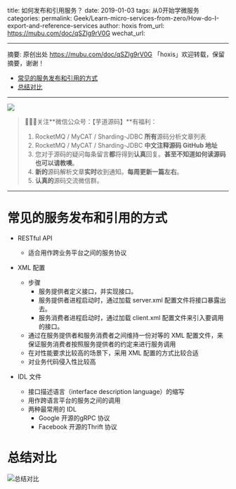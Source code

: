 title: 如何发布和引用服务？
date: 2019-01-03
tags: 从0开始学微服务
categories:
permalink: Geek/Learn-micro-services-from-zero/How-do-I-export-and-reference-services
author: hoxis
from_url: https://mubu.com/doc/qSZIg9rV0G
wechat_url:

-------

摘要: 原创出处 https://mubu.com/doc/qSZIg9rV0G 「hoxis」欢迎转载，保留摘要，谢谢！

- [常见的服务发布和引用的方式](http://www.iocoder.cn/Geek/Learn-micro-services-from-zero/How-do-I-export-and-reference-services/)
- [总结对比](http://www.iocoder.cn/Geek/Learn-micro-services-from-zero/How-do-I-export-and-reference-services/)

-------

![](http://www.iocoder.cn/images/common/wechat_mp_2017_07_31.jpg)

> 🙂🙂🙂关注**微信公众号：【芋道源码】**有福利：
> 1. RocketMQ / MyCAT / Sharding-JDBC **所有**源码分析文章列表
> 2. RocketMQ / MyCAT / Sharding-JDBC **中文注释源码 GitHub 地址**
> 3. 您对于源码的疑问每条留言**都**将得到**认真**回复。**甚至不知道如何读源码也可以请教噢**。
> 4. **新的**源码解析文章**实时**收到通知。**每周更新一篇左右**。
> 5. **认真的**源码交流微信群。

-------

# 常见的服务发布和引用的方式

* RESTful API
    * 适合用作跨业务平台之间的服务协议

* XML 配置
    * 步骤
        * 服务提供者定义接口，并实现接口。
        * 服务提供者进程启动时，通过加载 server.xml 配置文件将接口暴露出去。
        * 服务消费者进程启动时，通过加载 client.xml 配置文件来引入要调用的接口。
    * 通过在服务提供者和服务消费者之间维持一份对等的 XML 配置文件，来保证服务消费者按照服务提供者的约定来进行服务调用
    * 在对性能要求比较高的场景下，采用 XML 配置的方式比较合适
    * 对业务代码侵入性比较高

* IDL 文件
    * 接口描述语言（interface description language）的缩写
    * 用作跨语言平台的服务之间的调用
    * 两种最常用的 IDL
        * Google 开源的gRPC 协议
        * Facebook 开源的Thrift 协议

# 总结对比

![总结对比](https://mubu.com/document_image/tos_857c0dc8-1744-48c3-89d6-ebbc71578c9f-1236266.jpg)